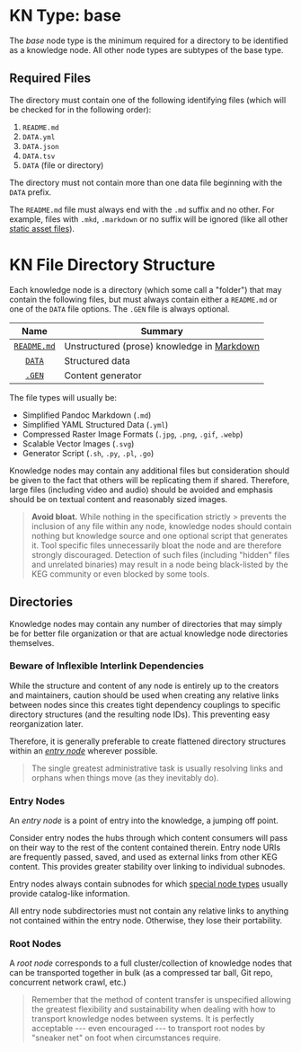 # KN Type: base

The *base* node type is the minimum required for a directory
to be identified as a knowledge node. All other node types are subtypes
of the base type. 

## Required Files

The directory must contain one of the following identifying files (which
will be checked for in the following order):

1. `README.md` 
1. `DATA.yml`
1. `DATA.json`
1. `DATA.tsv`
1. `DATA` (file or directory)

The directory must not contain more than one data file beginning with
the `DATA` prefix.

The `README.md` file must always end with the `.md` suffix and no other.
For example, files with `.mkd`, `.markdown` or no suffix will be
ignored (like all other [static asset files](assets)).

<!-- TODO integrate all this -->

# KN File Directory Structure

Each knowledge node is a directory (which some call a "folder") that
may contain the following files, but must always contain either a `README.md`
or one of the `DATA` file options. The `.GEN` file is always
optional.

Name|Summary
|:-:|-
[`README.md`](readme)|Unstructured (prose) knowledge in [Markdown](../../md)
[`DATA`](data)|Structured data
[`.GEN`](gen)|Content generator

The file types will usually be:

* Simplified Pandoc Markdown (`.md`)
* Simplified YAML Structured Data (`.yml`)
* Compressed Raster Image Formats (`.jpg`, `.png`, `.gif`, `.webp`)
* Scalable Vector Images (`.svg`)
* Generator Script (`.sh`, `.py`, `.pl`, `.go`)

Knowledge nodes may contain any additional files but consideration
should be given to the fact that others will be replicating them if
shared. Therefore, large files (including video and audio) should be
avoided and emphasis should be on textual content and reasonably sized
images.

> **Avoid bloat.** While nothing in the specification strictly >
> prevents the inclusion of any file within any node, knowledge nodes
> should contain nothing but knowledge source and one optional script
> that generates it. Tool specific files unnecessarily bloat the node
> and are therefore strongly discouraged. Detection of such files
> (including "hidden" files and unrelated binaries) may result in a node
> being black-listed by the KEG community or even blocked by some tools.

## Directories

Knowledge nodes may contain any number of directories that may simply
be for better file organization or that are actual knowledge node
directories themselves. 

### Beware of Inflexible Interlink Dependencies

While the structure and content of any node is entirely up to the
creators and maintainers, caution should be used when creating any
relative links between nodes since this creates tight dependency
couplings to specific directory structures (and the resulting node IDs). 
This preventing easy reorganization later. 

Therefore, it is generally preferable to create flattened directory
structures within an [*entry node*](#entry-node) wherever possible.

> The single greatest administrative task is usually resolving links and
> orphans when things move (as they inevitably do).

### Entry Nodes

An *entry node* is a point of entry into the knowledge, a jumping off
point.

Consider entry nodes the hubs through which content consumers will pass on
their way to the rest of the content contained therein. Entry node URIs
are frequently passed, saved, and used as external links from other KEG
content. This provides greater stability over linking to individual
subnodes.

Entry nodes always contain subnodes for which [special node
types](../types) usually provide catalog-like information.

All entry node subdirectories must not contain any relative links to
anything not contained within the entry node. Otherwise, they lose
their portability.

### Root Nodes

A *root node* corresponds to a full cluster/collection of knowledge
nodes that can be transported together in bulk (as a compressed tar
ball, Git repo, concurrent network crawl, etc.)

> Remember that the method of content transfer is unspecified allowing
> the greatest flexibility and sustainability when dealing with how to
> transport knowledge nodes between systems. It is perfectly acceptable
> --- even encouraged --- to transport root nodes by "sneaker net" on
> foot when circumstances require.
